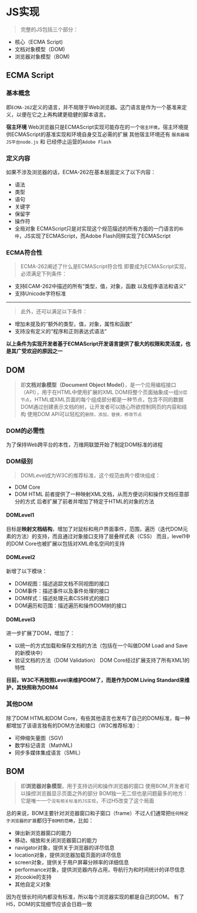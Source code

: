   # JS实现
> 完整的JS包括三个部分：
* 核心（ECMA Script)
* 文档对象模型（DOM)
* 浏览器对象模型（BOM)
## ECMA Script
### 基本概念
即`ECMA-262`定义的语言，并不局限于Web浏览器。这门语言是作为一个基准来定义，以便在它之上再构建更稳健的脚本语言。

**宿主环境**
Web浏览器只是ECMAScript实现可能存在的一个`宿主环境`，宿主环境提供ECMAScript的基准实现和环境自身交互必需的扩展
其他宿主环境还有 `服务器端JS平台node.js` 和 已经停止运营的`Adobe Flash` 
### 定义内容
如果不涉及浏览器的话，ECMA-262在基本层面定义了以下内容：
* 语法
* 类型
* 语句
* 关键字
* 保留字
* 操作符
* 全局对象
ECMAScript只是对实现这个规范描述的所有方面的一门语言的`称呼`，JS实现了ECMAScript，而Adobe Flash同样实现了ECMAScript
### ECMA符合性
> ECMA-262阐述了什么是ECMAScript符合性
> 即要成为ECMAScript实现，必须满足下列条件：

* 支持ECAM-262中描述的所有“类型，值，对象，函数 以及程序语法和语义”
* 支持Unicode字符标准
****
> 此外，还可以满足以下条件：
* 增加未提及的“额外的类型，值，对象，属性和函数”
* 支持没有定义的“程序和正则表达式语法”

**以上条件为实现开发者基于ECMAScript开发语言提供了极大的权限和灵活度，也是其广受欢迎的原因之一**
## DOM

> 即**文档对象模型（Document Object Model）**，是一个应用编程接口（API），用于在HTML中使用扩展的XML
> DOM将整个页面抽象成一组`分层节点`，HTML或XML页面的每个组成部分都是一种节点，包含不同的数据
> DOM通过创建表示文档的树，让开发者可以随心所欲控制网页的内容和结构
> 使用DOM API可以轻松的`删除，添加，替换，修改节点`
### DOM的必需性
为了保持Web跨平台的本性，万维网联盟开始了制定DOM标准的进程
### DOM级别
> DOMLevel成为W3C的推荐标准，这个规范由两个模块组成：
* DOM Core
* DOM HTML 
前者提供了一种映射XML文档，从而方便访问和操作文档任意部分的方式
后者扩展了前者并增加了特定于HTML的对象的方法
#### DOMLevel1
目标是**映射文档结构**，增加了对鼠标和用户界面事件，范围，遍历（迭代DOM元素的方法）的支持，而且通过对象接口支持了层叠样式表（CSS）
而且，level1中的DOM Core也被扩展以包括对XML命名空间的支持
#### DOMLevel2
新增了以下模块：
* DOM视图：描述追踪文档不同视图的接口
* DOM事件：描述事件以及事件处理的接口
* DOM样式：描述处理元素CSS样式的接口
* DOM遍历和范围：描述遍历和操作DOM树的接口
#### DOMLevel3
进一步扩展了DOM，增加了：
* 以统一的方式加载和保存文档的方法（包括在一个叫做DOM Load and Save的新模块中）
* 验证文档的方法（DOM Validation）
DOM Core经过扩展支持了所有XML1的特性

**目前，W3C不再按照Level来维护DOM了，而是作为DOM Living Standard来维护，其快照称为DOM4**

### 其他DOM
除了DOM HTML和DOM Core，有些其他语言也发布了自己的DOM标准，每一种都增加了该语言独有的DOM方法和接口（W3C推荐标准）：
* 可伸缩矢量图（SGV)
* 数学标记语言（MathML)
* 同步多媒体集成语言（SMIL）
## BOM
> 即**浏览器对象模型**，用于支持访问和操作浏览器的窗口
> 使用BOM,开发者可以操控浏览器显示页面之外的部分
> BOM独一无二但也是问题最多的地方：它是唯一一个`没有相关标准的JS实现`，不过H5改变了这个局面

总的来说，BOM主要针对浏览器窗口和子窗口（frame）不过人们通常把`任何特定于浏览器的扩展`都归于`BOM的范畴`，比如：
* 弹出新浏览器窗口的能力
* 移动，缩放和关闭浏览器窗口的能力
* navigator对象，提供关于浏览器的详尽信息
* location对象，提供浏览器加载页面的详尽信息
* screen对象，提供关于用户屏幕分辨率的详细信息
* performance对象，提供浏览器内存占用，导航行为和时间统计的详尽信息
* 对cookie的支持
* 其他自定义对象

因为在很长时间内都没有标准，所以每个浏览器实现的都是自己的DOM。
有了H5，DOM的实现细节应该会日趋一致

